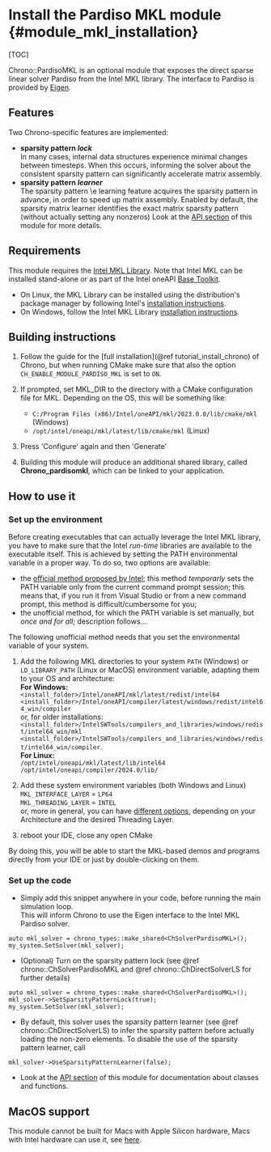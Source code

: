 Install the Pardiso MKL module {#module_mkl_installation}
==========================

[TOC]

Chrono::PardisoMKL is an optional module that exposes the direct sparse linear solver Pardiso from the Intel MKL library.
The interface to Pardiso is provided by [Eigen](https://eigen.tuxfamily.org/dox/classEigen_1_1PardisoLU.html).

## Features

Two Chrono-specific features are implemented:
- **sparsity pattern _lock_**<br>
	In many cases, internal data structures experience minimal changes between timesteps. When this occurs, informing the solver about the consistent sparsity pattern can significantly accelerate matrix assembly.
- **sparsity pattern _learner_**<br>
    The sparsity pattern \e learning feature acquires the sparsity pattern in advance, in order to speed up matrix assembly. Enabled by default, the sparsity matrix learner identifies the exact matrix sparsity pattern (without actually setting any nonzeros)
Look at the [API section](group__mkl__module.html) of this module for more details.

## Requirements

This module requires the [Intel MKL Library](https://software.intel.com/en-us/mkl).
Note that Intel MKL can be installed stand-alone or as part of the Intel oneAPI [Base Toolkit](https://www.intel.com/content/www/us/en/developer/tools/oneapi/base-toolkit.html).

- On Linux, the MKL Library can be installed using the distribution's package manager by following Intel's [installation instructions](https://www.intel.com/content/www/us/en/developer/tools/oneapi/onemkl-download.html?operatingsystem=linux&distributions=aptpackagemanager). 
- On Windows, follow the Intel MKL Library [installation instructions](https://software.intel.com/content/www/us/en/develop/documentation/get-started-with-mkl-for-dpcpp/top.html). 


## Building instructions
	
1. Follow the guide for the [full installation](@ref tutorial_install_chrono) of Chrono, but when running CMake make sure that also the option `CH_ENABLE_MODULE_PARDISO_MKL` is set to `ON`.

2. If prompted, set MKL_DIR to the directory with a CMake configuration file for MKL. Depending on the OS, this will be something like:
    - `C:/Program Files (x86)/Intel/oneAPI/mkl/2023.0.0/lib/cmake/mkl` (Windows)
	- `/opt/intel/oneapi/mkl/latest/lib/cmake/mkl` (Linux)

3. Press 'Configure' again and then 'Generate'

4. Building this module will produce an additional shared library, called **Chrono_pardisomkl**, which can be linked to your application.

## How to use it

### Set up the environment

Before creating executables that can actually leverage the Intel MKL library, you have to make sure that the Intel _run-time_ libraries are available to the executable itself. This is achieved by setting the PATH environmental variable in a proper way. To do so, two options are available:
+ the [official method proposed by Intel](https://software.intel.com/content/www/us/en/develop/documentation/onemkl-windows-developer-guide/top/getting-started/setting-environment-variables.html); this method _temporarly_ sets the PATH variable only from the current command prompt session; this means that, if you run it from Visual Studio or from a new command prompt, this method is difficult/cumbersome for you;
+ the unofficial method, for which the PATH variable is set manually, but _once and for all_; description follows...

The following unofficial method needs that you set the environmental variable of your system.

1. Add the following MKL directories to your system `PATH` (Windows) or `LD_LIBRARY_PATH` (Linux or MacOS) environment variable, adapting them to your OS and architecture:<br>
	**For Windows:**<br>
	`<install_folder>/Intel/oneAPI/mkl/latest/redist/intel64`<br>
	`<install_folder>/Intel/oneAPI/compiler/latest/windows/redist/intel64_win/compiler`<br>
	or, for older installations:<br>
	`<install_folder>/IntelSWTools/compilers_and_libraries/windows/redist/intel64_win/mkl`<br>
	`<install_folder>/IntelSWTools/compilers_and_libraries/windows/redist/intel64_win/compiler`.<br>
	**For Linux:**<br>
	`/opt/intel/oneapi/mkl/latest/lib/intel64`<br>
	`/opt/intel/oneapi/compiler/2024.0/lib/`
	
1. Add these system environment variables (both Windows and Linux)<br>
	`MKL_INTERFACE_LAYER` = `LP64`<br>
	`MKL_THREADING_LAYER` = `INTEL`<br>
	or, more in general, you can have [different options](https://software.intel.com/en-us/mkl-linux-developer-guide-dynamically-selecting-the-interface-and-threading-layer), depending on your Architecture and the desired Threading Layer.

2. reboot your IDE, close any open CMake

By doing this, you will be able to start the MKL-based demos and programs directly from your IDE or just by double-clicking on them.

### Set up the code

- Simply add this snippet anywhere in your code, before running the main simulation loop.<br>
This will inform Chrono to use the Eigen interface to the Intel MKL Pardiso solver.
~~~{.cpp}
auto mkl_solver = chrono_types::make_shared<ChSolverPardisoMKL>();
my_system.SetSolver(mkl_solver);
~~~


- (Optional) Turn on the sparsity pattern lock (see @ref chrono::ChSolverPardisoMKL and @ref chrono::ChDirectSolverLS for further details)
~~~{.cpp}
auto mkl_solver = chrono_types::make_shared<ChSolverPardisoMKL>();
mkl_solver->SetSparsityPatternLock(true);
my_system.SetSolver(mkl_solver);
~~~


- By default, this solver uses the sparsity pattern learner (see @ref chrono::ChDirectSolverLS) to infer the sparsity pattern before actually loading the non-zero elements.  To disable the use of the sparsity pattern learner, call 
~~~{.cpp}
mkl_solver->UseSparsityPatternLearner(false);
~~~


- Look at the [API section](group__mkl__module.html) of this module for documentation about classes and functions.

## MacOS support

This module cannot be built for Macs with Apple Silicon hardware, Macs with Intel hardware can use it, see [here](https://www.intel.com/content/www/us/en/docs/onemkl/developer-guide-macos/2024-0/overview.html).
